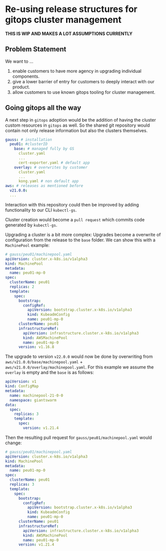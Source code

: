 # Re-using release structures for gitops cluster management

**THIS IS WIP AND MAKES A LOT ASSUMPTIONS CURRENTLY**

## Problem Statement

We want to ...
1. enable customers to have more agency in upgrading individual components.
2. give a lower barrier of entry for customers to deeply interact with our product.
3. allow customers to use known gitops tooling for cluster management.

## Going gitops all the way

A next step in `gitops` adoption would be the addition of having the cluster custom resources in `gitops` as well.
So the shared git repository would contain not only release information but also the clusters themselves.

```yaml
gauss: # installation
  peu01: #clusterID
    base: # managed fully by GS
      cluster.yaml
      ...
      cert-exporter.yaml # default app
    overlay: # overwrites by customer
      cluster.yaml
      ...
      kong.yaml # non default app
aws: # releases as mentioned before
  v21.0.0:
  ...
```

Interaction with this repository could then be improved by adding functionality to our CLI `kubectl-gs`.

Cluster creation would become a `pull request` which commits code generated by `kubectl-gs`.

Upgrading a cluster is a bit more complex: Upgrades become a overwrite of configuration from the release to the `base` folder.
We can show this with a `MachinePool` example:
```yaml
# gauss/peu01/machinepool.yaml
apiVersion: cluster.x-k8s.io/v1alpha3
kind: MachinePool
metadata:
  name: peu01-mp-0
spec:
  clusterName: peu01
  replicas: 2
  template:
    spec:
      bootstrap:
        configRef:
          apiVersion: bootstrap.cluster.x-k8s.io/v1alpha3
          kind: KubeadmConfig
          name: peu01-mp-0
      clusterName: peu01
      infrastructureRef:
        apiVersion: infrastructure.cluster.x-k8s.io/v1alpha3
        kind: AWSMachinePool
        name: peu01-mp-0
      version: v1.16.8
```
The upgrade to version `v22.0.0` would now be done by overwriting from `aws/v21.0.0/base/machinepool.yaml` + `aws/v21.0.0/overlay/machinepool.yaml`.
For this example we assume the `overlay` is empty and the `base` is as follows:
```yaml
apiVersion: v1
kind: ConfigMap
metadata:
  name: machinepool-21-0-0
  namespace: giantswarm
data:
  spec:
    replicas: 3
    template:
      spec:
        version: v1.21.4
```
Then the resulting pull request for `gauss/peu01/machinepool.yaml` would change:
```yaml
# gauss/peu01/machinepool.yaml
apiVersion: cluster.x-k8s.io/v1alpha3
kind: MachinePool
metadata:
  name: peu01-mp-0
spec:
  clusterName: peu01
  replicas: 3
  template:
    spec:
      bootstrap:
        configRef:
          apiVersion: bootstrap.cluster.x-k8s.io/v1alpha3
          kind: KubeadmConfig
          name: peu01-mp-0
      clusterName: peu01
      infrastructureRef:
        apiVersion: infrastructure.cluster.x-k8s.io/v1alpha3
        kind: AWSMachinePool
        name: peu01-mp-0
      version: v1.21.4
```
